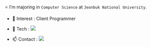 
⭐️ I’m majoring in `Computer Science` at `Jeonbuk National University`.
- 🌱 Interest : Client Programmer
  
- 📝 Tech : <a href="https://river-pearl-643.notion.site/Hwi-s-GameDev-c5062a7c67824137b8fc15cd002c91ec?pvs=4" target="_blank"><img src="https://img.shields.io/badge/Notion-000000?style=flat-square&logo=notion&logoColor=FFFFFF"/></a>

- 📫 Contact : <a href="mailto:wnd4114294225@gmail.com"><img src="https://img.shields.io/badge/Gmail-000000?style=flat-square&logo=gmail&logoColor=FFFFFF"/></a>

